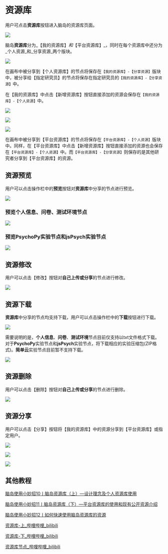 # 资源库 <!-- {docsify-ignore-all} -->

用户可点击**资源库**按钮进入脑岛的资源库页面。

![](../images/2022/1647583377044-53166714-7495-41e1-841d-7e643dd1ddf9.png)

脑岛**资源库**分为_【我的资源库】_和_【平台资源库】_，同时在每个资源库中还分为_个人资源_和_分享资源_两个版块。

![](../images/2022/1647583377135-584ba007-57f5-4ec1-9e72-26f4ec4da16b.png)

在画布中被分享到【个人资源库】的节点将保存在`【我的资源库】-【分享资源】`版块中，被分享给【指定研究员】的节点将保存在指定研究员的`【我的资源库】-【分享资源】`中。

在【我的资源库】中点击【新增资源库】按钮直接添加的资源会保存在`【我的资源库】-【个人资源】`中。

![](../images/2022/1647583377341-3b0d69c9-9343-457b-ae17-6dba0f43079d.png)

![](../images/2022/1647583362060-8b85c2e1-bb4d-4ab0-9d2f-260279085466.png)

![](../images/2022/1647583377439-0f0d336c-6bbc-40f2-8cc9-0f6321b0025f.png)

在画布中被分享到【平台资源库】的节点将保存在`【平台资源库】-【个人资源】`版块中。同样，在【平台资源库】中点击【新增资源库】按钮直接添加的资源也会保存在`【平台资源库】-【个人资源】`中。而`【平台资源库】-【分享资源】`则保存的是其他研究者分享到【平台资源库】的资源。

## 资源预览

用户可以点击操作栏中的**预览**按钮对**资源库**中分享的节点进行预览。

![](../images/2022/1647583377526-5e11e161-b8b2-404d-a4fc-f11a657cd0ca.png)

### 预览**个人信息**、**问卷**、**测试环境**节点
![](../images/2022/1647583377603-9dcef208-4b54-40b1-baed-93b77b14504f.png)

### 预览**PsychoPy实验节点**和**jsPsych实验节点**
![](../images/2022/1647583377680-bce14425-05b1-42bd-9c5b-09939981ce02.gif)

## 资源修改


用户可以点击【修改】按钮对**自己上传或分享**的节点进行修改。

![](../images/2022/1647583377831-4619f46d-197e-40d0-9cef-a7bf7dba8672.png)

## 资源下载


**资源库**中分享的节点均支持下载，用户可以点击操作栏中的**下载**按钮进行下载。

![](../images/2022/1647583377907-c091ccea-5c40-46c8-8ab5-795da32bcfe9.png)

需要说明的是，**个人信息**、**问卷**、**测试环境**节点目前仅支持以txt文件格式下载。对于**PsychoPy**实验节点和**jsPsych**实验节点，将下载相应的实验压缩包(ZIP格式)。**简单云**实验节点目前暂不支持下载。

![](../images/2022/1647583377986-ed6c9fb6-f9b7-41fb-b302-e0de56270aef.gif)

## 资源删除


用户可以点击【删除】按钮对**自己上传或分享**的节点进行删除。

![](../images/2022/1647583378162-05f15a71-90d9-42a1-89c4-ba0b399f745f.png)

## 资源分享


用户可以点击【分享】按钮将【我的资源库】中的资源分享到【平台资源库】或指定用户。

![](../images/2022/1647583378245-889d7a39-3d12-4049-8fab-c7b9fe2d396d.png)

![](../images/2022/1647583362060-8b85c2e1-bb4d-4ab0-9d2f-260279085466.png)

![](../images/2022/1647583378337-9c7dbc1e-c452-409d-ab53-9e24fe662339.png)



## 其他教程
[脑岛使用小妙招10丨脑岛资源库（上）—设计理念及个人资源库使用](https://mp.weixin.qq.com/s/c4tZQcEcTfOmCYbsWpapLg)

[脑岛使用小妙招11丨脑岛资源库（下）—平台资源库的使用和现有公开资源介绍](https://mp.weixin.qq.com/s/ngTk8lEU-toWX4kG3m1G_w)

[脑岛使用小妙招12丨如何快速使用脑岛资源库的资源](https://mp.weixin.qq.com/s/gnHvffTGZbbh-OUKM0e52g)

[资源库-上_哔哩哔哩_bilibili](https://www.bilibili.com/video/BV1g14y147ZT?p=11)

[资源库-下_哔哩哔哩_bilibili](https://www.bilibili.com/video/BV1g14y147ZT?p=12)

[资源库节点_哔哩哔哩_bilibili](https://www.bilibili.com/video/BV1g14y147ZT?p=13)

